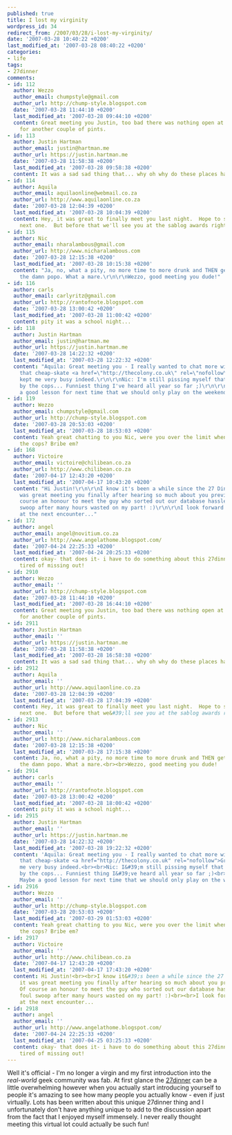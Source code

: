 ```yaml
---
published: true
title: I lost my virginity
wordpress_id: 34
redirect_from: /2007/03/28/i-lost-my-virginity/
date: '2007-03-28 10:40:22 +0200'
last_modified_at: '2007-03-28 08:40:22 +0200'
categories:
- life
tags:
- 27dinner
comments:
- id: 112
  author: Wezzo
  author_email: chumpstyle@gmail.com
  author_url: http://chump-style.blogspot.com
  date: '2007-03-28 11:44:10 +0200'
  last_modified_at: '2007-03-28 09:44:10 +0200'
  content: Great meeting you Justin, too bad there was nothing open at around 2h30
    for another couple of pints.
- id: 113
  author: Justin Hartman
  author_email: justin@hartman.me
  author_url: https://justin.hartman.me
  date: '2007-03-28 11:58:38 +0200'
  last_modified_at: '2007-03-28 09:58:38 +0200'
  content: It was a sad sad thing that... why oh why do these places have to be closed?
- id: 114
  author: Aquila
  author_email: aquilaonline@webmail.co.za
  author_url: http://www.aquilaonline.co.za
  date: '2007-03-28 12:04:39 +0200'
  last_modified_at: '2007-03-28 10:04:39 +0200'
  content: Hey, it was great to finally meet you last night.  Hope to see you at the
    next one.  But before that we'll see you at the sablog awards right?
- id: 115
  author: Nic
  author_email: nharalambous@gmail.com
  author_url: http://www.nicharalambous.com
  date: '2007-03-28 12:15:38 +0200'
  last_modified_at: '2007-03-28 10:15:38 +0200'
  content: "Ja, no, what a pity, no more time to more drunk and THEN get stopped by
    the damn popo. What a mare.\r\n\r\nWezzo, good meeting you dude!"
- id: 116
  author: carls
  author_email: carlyritz@gmail.com
  author_url: http://rantofnote.blogspot.com
  date: '2007-03-28 13:00:42 +0200'
  last_modified_at: '2007-03-28 11:00:42 +0200'
  content: pity it was a school night...
- id: 118
  author: Justin Hartman
  author_email: justin@hartman.me
  author_url: https://justin.hartman.me
  date: '2007-03-28 14:22:32 +0200'
  last_modified_at: '2007-03-28 12:22:32 +0200'
  content: "Aquila: Great meeting you - I really wanted to chat more with you but
    that cheap-skate <a href=\"http://thecolony.co.uk\" rel=\"nofollow\">Grant</a>
    kept me very busy indeed.\r\n\r\nNic: I'm still pissing myself that you got stopped
    by the cops... Funniest thing I've heard all year so far ;)\r\n\r\nCarls: Maybe
    a good lesson for next time that we should only play on the weekend?"
- id: 119
  author: Wezzo
  author_email: chumpstyle@gmail.com
  author_url: http://chump-style.blogspot.com
  date: '2007-03-28 20:53:03 +0200'
  last_modified_at: '2007-03-28 18:53:03 +0200'
  content: Yeah great chatting to you Nic, were you over the limit when you met with
    the cops? Bribe em?
- id: 168
  author: Victoire
  author_email: victoire@chilibean.co.za
  author_url: http://www.chilibean.co.za
  date: '2007-04-17 12:43:20 +0200'
  last_modified_at: '2007-04-17 10:43:20 +0200'
  content: "Hi Justin!\r\n\r\nI know it's been a while since the 27 Dinner, but it
    was great meeting you finally after hearing so much about you previously... Of
    course an honour to meet the guy who sorted out our database hassles in one foul
    swoop after many hours wasted on my part! :)\r\n\r\nI look forward to chatting
    at the next encounter..."
- id: 172
  author: angel
  author_email: angel@novitium.co.za
  author_url: http://www.angelathome.blogspot.com/
  date: '2007-04-24 22:25:33 +0200'
  last_modified_at: '2007-04-24 20:25:33 +0200'
  content: okay- that does it- i have to do something about this 27dinner thing! i'm
    tired of missing out!
- id: 2910
  author: Wezzo
  author_email: ''
  author_url: http://chump-style.blogspot.com
  date: '2007-03-28 11:44:10 +0200'
  last_modified_at: '2007-03-28 16:44:10 +0200'
  content: Great meeting you Justin, too bad there was nothing open at around 2h30
    for another couple of pints.
- id: 2911
  author: Justin Hartman
  author_email: ''
  author_url: https://justin.hartman.me
  date: '2007-03-28 11:58:38 +0200'
  last_modified_at: '2007-03-28 16:58:38 +0200'
  content: It was a sad sad thing that... why oh why do these places have to be closed?
- id: 2912
  author: Aquila
  author_email: ''
  author_url: http://www.aquilaonline.co.za
  date: '2007-03-28 12:04:39 +0200'
  last_modified_at: '2007-03-28 17:04:39 +0200'
  content: Hey, it was great to finally meet you last night.  Hope to see you at the
    next one.  But before that we&#39;ll see you at the sablog awards right?
- id: 2913
  author: Nic
  author_email: ''
  author_url: http://www.nicharalambous.com
  date: '2007-03-28 12:15:38 +0200'
  last_modified_at: '2007-03-28 17:15:38 +0200'
  content: Ja, no, what a pity, no more time to more drunk and THEN get stopped by
    the damn popo. What a mare.<br><br>Wezzo, good meeting you dude!
- id: 2914
  author: carls
  author_email: ''
  author_url: http://rantofnote.blogspot.com
  date: '2007-03-28 13:00:42 +0200'
  last_modified_at: '2007-03-28 18:00:42 +0200'
  content: pity it was a school night...
- id: 2915
  author: Justin Hartman
  author_email: ''
  author_url: https://justin.hartman.me
  date: '2007-03-28 14:22:32 +0200'
  last_modified_at: '2007-03-28 19:22:32 +0200'
  content: 'Aquila: Great meeting you - I really wanted to chat more with you but
    that cheap-skate <a href="http://thecolony.co.uk" rel="nofollow">Grant</a> kept
    me very busy indeed.<br><br>Nic: I&#39;m still pissing myself that you got stopped
    by the cops... Funniest thing I&#39;ve heard all year so far ;)<br><br>Carls:
    Maybe a good lesson for next time that we should only play on the weekend?'
- id: 2916
  author: Wezzo
  author_email: ''
  author_url: http://chump-style.blogspot.com
  date: '2007-03-28 20:53:03 +0200'
  last_modified_at: '2007-03-29 01:53:03 +0200'
  content: Yeah great chatting to you Nic, were you over the limit when you met with
    the cops? Bribe em?
- id: 2917
  author: Victoire
  author_email: ''
  author_url: http://www.chilibean.co.za
  date: '2007-04-17 12:43:20 +0200'
  last_modified_at: '2007-04-17 17:43:20 +0200'
  content: Hi Justin!<br><br>I know it&#39;s been a while since the 27 Dinner, but
    it was great meeting you finally after hearing so much about you previously...
    Of course an honour to meet the guy who sorted out our database hassles in one
    foul swoop after many hours wasted on my part! :)<br><br>I look forward to chatting
    at the next encounter...
- id: 2918
  author: angel
  author_email: ''
  author_url: http://www.angelathome.blogspot.com/
  date: '2007-04-24 22:25:33 +0200'
  last_modified_at: '2007-04-25 03:25:33 +0200'
  content: okay- that does it- i have to do something about this 27dinner thing! i&#39;m
    tired of missing out!
---
```

Well it's official - I'm no longer a virgin and my first introduction into the <em>real-world</em> geek community was fab. At first glance the <a href="http://27dinner.pbwiki.com/">27dinner</a> can be a little overwhelming however when you actually start introducing yourself to people it's amazing to see how many people you actually know - even if just virtually.
Lots has been written about this unique 27dinner thing and I unfortunately don't have anything unique to add to the discussion apart from the fact that I enjoyed myself immensely. I never really thought meeting this virtual lot could actually be such fun!
